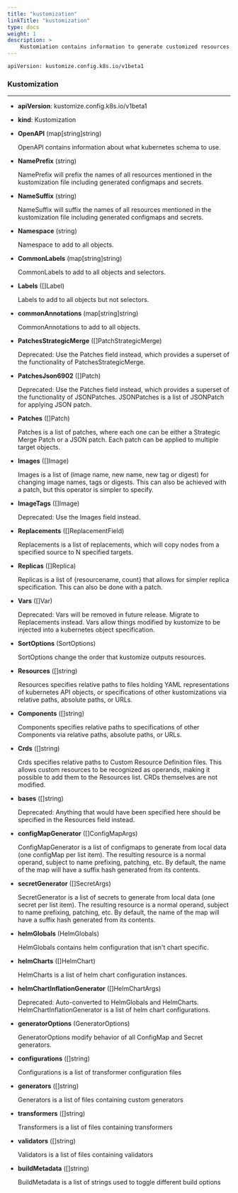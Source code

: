 ```yaml
---
title: "kustomization"
linkTitle: "kustomization"
type: docs
weight: 1
description: >
    Kustomiation contains information to generate customized resources.
---
```


`apiVersion: kustomize.config.k8s.io/v1beta1`

### Kustomization

---

* **apiVersion**: kustomize.config.k8s.io/v1beta1
* **kind**: Kustomization
* **OpenAPI** (map[string]string)

	OpenAPI contains information about what kubernetes schema to use.

* **NamePrefix** (string)

	NamePrefix will prefix the names of all resources mentioned in the kustomization file including generated configmaps and secrets.

* **NameSuffix** (string)

	NameSuffix will suffix the names of all resources mentioned in the kustomization file including generated configmaps and secrets.

* **Namespace** (string)

	Namespace to add to all objects.

* **CommonLabels** (map[string]string)

	CommonLabels to add to all objects and selectors.

* **Labels** ([]Label)

	Labels to add to all objects but not selectors.

* **commonAnnotations** (map[string]string)

	CommonAnnotations to add to all objects.

* **PatchesStrategicMerge** ([]PatchStrategicMerge)

	Deprecated: Use the Patches field instead, which provides a superset of the functionality of PatchesStrategicMerge.

* **PatchesJson6902** ([]Patch)

	Deprecated: Use the Patches field instead, which provides a superset of the functionality of JSONPatches. JSONPatches is a list of JSONPatch for applying JSON patch.

* **Patches** ([]Patch)

	Patches is a list of patches, where each one can be either a Strategic Merge Patch or a JSON patch. Each patch can be applied to multiple target objects.

* **Images** ([]Image)

	Images is a list of (image name, new name, new tag or digest) for changing image names, tags or digests. This can also be achieved with a patch, but this operator is simpler to specify.

* **ImageTags** ([]Image)

	Deprecated: Use the Images field instead.

* **Replacements** ([]ReplacementField)

	Replacements is a list of replacements, which will copy nodes from a specified source to N specified targets.

* **Replicas** ([]Replica)

	Replicas is a list of {resourcename, count} that allows for simpler replica specification. This can also be done with a patch.

* **Vars** ([]Var)

	Deprecated: Vars will be removed in future release. Migrate to Replacements instead. Vars allow things modified by kustomize to be injected into a kubernetes object specification.

* **SortOptions** (SortOptions)

	SortOptions change the order that kustomize outputs resources.

* **Resources** ([]string)

	Resources specifies relative paths to files holding YAML representations of kubernetes API objects, or specifications of other kustomizations via relative paths, absolute paths, or URLs.

* **Components** ([]string)

	Components specifies relative paths to specifications of other Components via relative paths, absolute paths, or URLs.

* **Crds** ([]string)

	Crds specifies relative paths to Custom Resource Definition files. This allows custom resources to be recognized as operands, making it possible to add them to the Resources list. CRDs themselves are not modified.

* **bases** ([]string)

	Deprecated: Anything that would have been specified here should be specified in the Resources field instead.

* **configMapGenerator** ([]ConfigMapArgs)

	ConfigMapGenerator is a list of configmaps to generate from local data (one configMap per list item). The resulting resource is a normal operand, subject to name prefixing, patching, etc.  By default, the name of the map will have a suffix hash generated from its contents.

* **secretGenerator** ([]SecretArgs)

	SecretGenerator is a list of secrets to generate from local data (one secret per list item). The resulting resource is a normal operand, subject to name prefixing, patching, etc.  By default, the name of the map will have a suffix hash generated from its contents.

* **helmGlobals** (HelmGlobals)

	HelmGlobals contains helm configuration that isn't chart specific.

* **helmCharts** ([]HelmChart)

	HelmCharts is a list of helm chart configuration instances.

* **helmChartInflationGenerator** ([]HelmChartArgs)

	Deprecated: Auto-converted to HelmGlobals and HelmCharts. HelmChartInflationGenerator is a list of helm chart configurations.

* **generatorOptions** (GeneratorOptions)

	GeneratorOptions modify behavior of all ConfigMap and Secret generators.

* **configurations** ([]string)

	Configurations is a list of transformer configuration files

* **generators** ([]string)

	Generators is a list of files containing custom generators

* **transformers** ([]string)

	Transformers is a list of files containing transformers

* **validators** ([]string)

	Validators is a list of files containing validators

* **buildMetadata** ([]string)

	BuildMetadata is a list of strings used to toggle different build options
